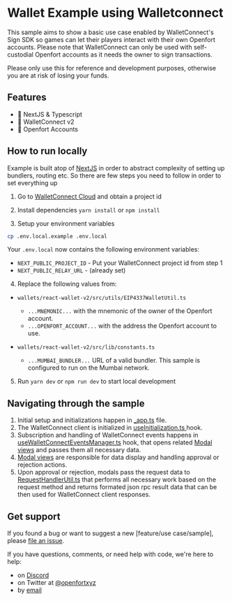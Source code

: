 # Wallet Example using Walletconnect

This sample aims to show a basic use case enabled by WalletConnect's Sign SDK so games can let their players interact with their own Openfort accounts. Please note that WalletConnect can only be used with self-custodial Openfort accounts as it needs the owner to sign transactions.

Please only use this for reference and development purposes, otherwise you are at risk of losing your funds.


## Features
- 🚀 NextJS & Typescript
- 🔗 WalletConnect v2
- 🏰 Openfort Accounts


## How to run locally

Example is built atop of [NextJS](https://nextjs.org/) in order to abstract complexity of setting up bundlers, routing etc. So there are few steps you need to follow in order to set everything up

1. Go to [WalletConnect Cloud](https://cloud.walletconnect.com/sign-in) and obtain a project id

2. Install dependencies `yarn install` or `npm install`

3. Setup your environment variables

```bash
cp .env.local.example .env.local
```

Your `.env.local` now contains the following environment variables:

- `NEXT_PUBLIC_PROJECT_ID` - Put your WalletConnect project id from step 1
- `NEXT_PUBLIC_RELAY_URL` - (already set)

4. Replace the following values from:

- `wallets/react-wallet-v2/src/utils/EIP4337WalletUtil.ts`
    - `...MNEMONIC...` with the mnemonic of the owner of the Openfort account.
    - `...OPENFORT_ACCOUNT...` with the address the Openfort account to use.

- `wallets/react-wallet-v2/src/lib/constants.ts`
    - `...MUMBAI_BUNDLER...` URL of a valid bundler. This sample is configured to run on the Mumbai network.

5. Run `yarn dev` or `npm run dev` to start local development


## Navigating through the sample

1. Initial setup and initializations happen in [_app.ts](src/pages/_app.tsx) file.
2. The WalletConnect client is initialized in [useInitialization.ts ](src/hooks/useInitialization.ts) hook.
3. Subscription and handling of WalletConnect events happens in [useWalletConnectEventsManager.ts](src/hooks/useWalletConnectEventsManager.ts) hook, that opens related [Modal views](src/views) and passes them all necessary data.
4. [Modal views](src/views) are responsible for data display and handling approval or rejection actions.
5. Upon approval or rejection, modals pass the request data to [RequestHandlerUtil.ts](src/utils/RequestHandlerUtil.ts) that performs all necessary work based on the request method and returns formated json rpc result data that can be then used for WalletConnect client responses.

## Get support
If you found a bug or want to suggest a new [feature/use case/sample], please [file an issue](../../../issues).

If you have questions, comments, or need help with code, we're here to help:
- on [Discord](https://discord.com/invite/t7x7hwkJF4)
- on Twitter at [@openfortxyz](https://twitter.com/openfortxyz)
- by [email](mailto:support+github@openfort.xyz)
